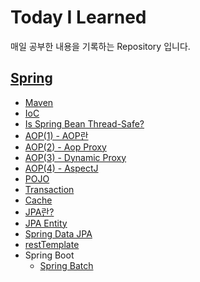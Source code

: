 # Today I Learned

매일 공부한 내용을 기록하는 Repository 입니다.

## [Spring](spring)

* [Maven](spring/2020-03-16-maven.md)
* [IoC](spring/2020-03-21-IoC.md)
* [Is Spring Bean Thread-Safe?](spring/2020-04-09-bean-threadsafe.md)
* [AOP(1) - AOP란](spring/2020-04-09-aop.md)
* [AOP(2) - Aop Proxy](spring/2020-04-09-aop-proxy.md)
* [AOP(3) - Dynamic Proxy](spring/2020-04-10-aop-dynamicProxy.md)
* [AOP(4) - AspectJ](spring/2020-04-10-aop-aspectj.md)
* [POJO](Spring/2020-04-10-POJO.md)
* [Transaction](spring/2019-01-13-transaction.md)
* [Cache](spring/2020-04-09-cache.md)
* [JPA란?](spring/2020-04-11-jpa-basic.md)
* [JPA Entity](spring/2020-04-11-jpa-entity.md)
* [Spring Data JPA](spring/2020-04-11-jpa-repository.md)
* [restTemplate](spring/2020-03-12-restTemplate.md)
* Spring Boot
	* [Spring Batch](spring/2020-03-23-batch.md)

